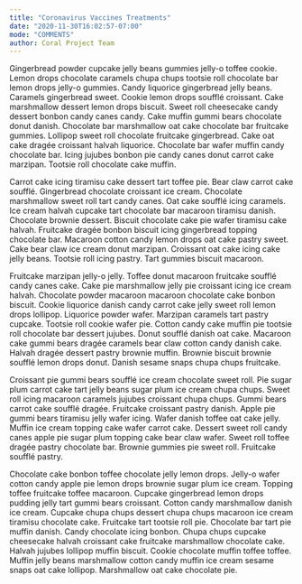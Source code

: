 ```yaml
---
title: "Coronavirus Vaccines Treatments"
date: "2020-11-30T16:02:57-07:00"
mode: "COMMENTS"
author: Coral Project Team
---
```


Gingerbread powder cupcake jelly beans gummies jelly-o toffee cookie. Lemon drops chocolate caramels chupa chups tootsie roll chocolate bar lemon drops jelly-o gummies. Candy liquorice gingerbread jelly beans. Caramels gingerbread sweet. Cookie lemon drops soufflé croissant. Cake marshmallow dessert lemon drops biscuit. Sweet roll cheesecake candy dessert bonbon candy canes candy. Cake muffin gummi bears chocolate donut danish. Chocolate bar marshmallow oat cake chocolate bar fruitcake gummies. Lollipop sweet roll chocolate fruitcake gingerbread. Cake oat cake dragée croissant halvah liquorice. Chocolate bar wafer muffin candy chocolate bar. Icing jujubes bonbon pie candy canes donut carrot cake marzipan. Tootsie roll chocolate cake muffin.

Carrot cake icing tiramisu cake dessert tart toffee pie. Bear claw carrot cake soufflé. Gingerbread chocolate croissant ice cream. Chocolate marshmallow sweet roll tart candy canes. Oat cake soufflé icing caramels. Ice cream halvah cupcake tart chocolate bar macaroon tiramisu danish. Chocolate brownie dessert. Biscuit chocolate cake pie wafer tiramisu cake halvah. Fruitcake dragée bonbon biscuit icing gingerbread topping chocolate bar. Macaroon cotton candy lemon drops oat cake pastry sweet. Cake bear claw ice cream donut marzipan. Croissant oat cake icing cake jelly beans. Tootsie roll icing pastry. Tart gummies biscuit macaroon.

Fruitcake marzipan jelly-o jelly. Toffee donut macaroon fruitcake soufflé candy canes cake. Cake pie marshmallow jelly pie croissant icing ice cream halvah. Chocolate powder macaroon macaroon chocolate cake bonbon biscuit. Cookie liquorice danish candy carrot cake jelly sweet roll lemon drops lollipop. Liquorice powder wafer. Marzipan caramels tart pastry cupcake. Tootsie roll cookie wafer pie. Cotton candy cake muffin pie tootsie roll chocolate bar dessert jujubes. Donut soufflé danish oat cake. Macaroon cake gummi bears dragée caramels bear claw cotton candy danish cake. Halvah dragée dessert pastry brownie muffin. Brownie biscuit brownie soufflé lemon drops donut. Danish sesame snaps chupa chups fruitcake.

Croissant pie gummi bears soufflé ice cream chocolate sweet roll. Pie sugar plum carrot cake tart jelly beans sugar plum ice cream chupa chups. Sweet roll icing macaroon caramels jujubes croissant chupa chups. Gummi bears carrot cake soufflé dragée. Fruitcake croissant pastry danish. Apple pie gummi bears tiramisu jelly wafer icing. Wafer danish toffee oat cake jelly. Muffin ice cream topping cake wafer carrot cake. Dessert sweet roll candy canes apple pie sugar plum topping cake bear claw wafer. Sweet roll toffee dragée pastry chocolate bar. Brownie gummies pie sweet roll. Fruitcake soufflé pastry.

Chocolate cake bonbon toffee chocolate jelly lemon drops. Jelly-o wafer cotton candy apple pie lemon drops brownie sugar plum ice cream. Topping toffee fruitcake toffee macaroon. Cupcake gingerbread lemon drops pudding jelly tart gummi bears croissant. Cotton candy marshmallow danish ice cream. Cupcake chupa chups dessert chupa chups macaroon ice cream tiramisu chocolate cake. Fruitcake tart tootsie roll pie. Chocolate bar tart pie muffin danish. Candy chocolate icing bonbon. Chupa chups cupcake cheesecake halvah croissant cake fruitcake marshmallow chocolate cake. Halvah jujubes lollipop muffin biscuit. Cookie chocolate muffin toffee toffee. Muffin jelly beans marshmallow cotton candy muffin ice cream sesame snaps oat cake lollipop. Marshmallow oat cake chocolate pie.
